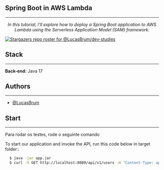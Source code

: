 ## Spring Boot in AWS Lambda
___
<p align="center"><i>In this tutorial, I'll explore how to deploy a Spring Boot application to AWS Lambda using the Serverless Application Model (SAM) framework.</i></p>

[![Stargazers repo roster for @LucasBrum/dev-studies](https://reporoster.com/stars/dark/LucasBrum/dev-studies)](https://github.com/LucasBrum/dev-studies/stargazers)

## Stack
___
**Back-end:** Java 17

## Authors
___
- [@LucasBrum](https://github.com/LucasBrum)

## Start 
___

Para rodar os testes, rode o seguinte comando

To start our application and invoke the API, run this code below in target folder::
```bash
  $ java -jar app.jar
  $ curl -X GET http://localhost:8080/api/v1/users -H "Content-Type: application/json"
```